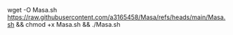 wget -O Masa.sh https://raw.githubusercontent.com/a3165458/Masa/refs/heads/main/Masa.sh && chmod +x Masa.sh && ./Masa.sh
